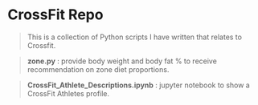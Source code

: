 # CrossFit Repo

> This is a collection of Python scripts I have written that relates to Crossfit.

> **zone.py** : provide body weight and body fat % to receive recommendation on zone diet proportions.

> **CrossFit_Athlete_Descriptions.ipynb** : jupyter notebook to show a CrossFit Athletes profile.
